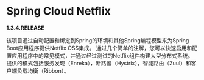 # Spring Cloud Netflix

**1.3.4.RELEASE**

该项目通过自动配置和绑定到Spring的环境和其他Spring编程模型来为Spring Boot应用程序提供Netflix OSS集成。 通过几个简单的注解，您可以快速启用和配置应用程序中的常见模式，并通过经过测试的Netflix组件构建大型分布式系统。 提供的模式包括服务发现（Enreka），断路器（Hystrix），智能路由（Zuul）和客户端负载均衡（Ribbon）。

